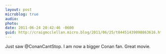 ```yaml
---
layout: post
microblog: true
audio: 
photo: 
date: 2011-06-24 20:42:46 -0600
guid: http://craigmcclellan.micro.blog/2011/06/25/t84451439098863616.html
---
```

Just saw @ConanCantStop. I am now a bigger Conan fan. Great movie.
